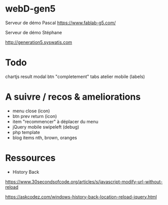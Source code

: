 # webD-gen5

Serveur de démo Pascal
https://www.fablab-g5.com/


Serveur de démo Stéphane

http://generation5.syswatis.com


# Todo

chartjs result modal
btn "completement"
tabs atelier mobile (labels)

# A suivre / recos & ameliorations

- menu close (icon)
- btn prev return (icon)
- item "recommencer" à déplacer du menu
- jQuery mobile swipeleft (debug)
- php template
- blog items nth, brown, oranges

# Ressources

- History Back

https://www.30secondsofcode.org/articles/s/javascript-modify-url-without-reload

https://askcodez.com/windows-history-back-location-reload-jquery.html